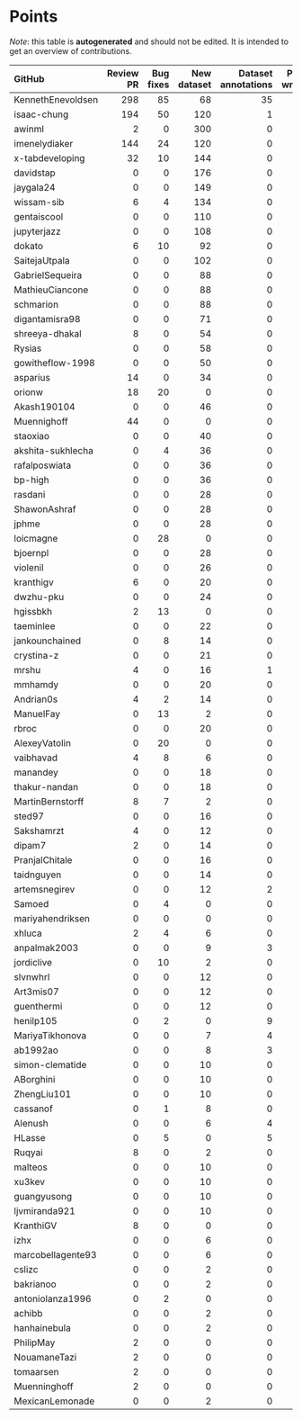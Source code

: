 # Points

_Note_: this table is **autogenerated** and should not be edited. It is intended to get an overview of contributions.

 | GitHub            |   Review PR |   Bug fixes |   New dataset |   Dataset annotations |   Paper writing |   Coordination |   New task |   Running Models |   Total |
|:------------------|------------:|------------:|--------------:|----------------------:|----------------:|---------------:|-----------:|-----------------:|--------:|
| KennethEnevoldsen |         298 |          85 |            68 |                    35 |               0 |             11 |          0 |                0 |     497 |
| isaac-chung       |         194 |          50 |           120 |                     1 |              12 |              4 |          2 |                0 |     383 |
| awinml            |           2 |           0 |           300 |                     0 |               0 |              0 |          0 |                0 |     302 |
| imenelydiaker     |         144 |          24 |           120 |                     0 |               0 |              0 |          0 |                0 |     288 |
| x-tabdeveloping   |          32 |          10 |           144 |                     0 |               0 |              1 |         12 |                0 |     199 |
| davidstap         |           0 |           0 |           176 |                     0 |               0 |              0 |          0 |                0 |     176 |
| jaygala24         |           0 |           0 |           149 |                     0 |               0 |              0 |          0 |                0 |     149 |
| wissam-sib        |           6 |           4 |           134 |                     0 |               0 |              0 |          0 |                0 |     144 |
| gentaiscool       |           0 |           0 |           110 |                     0 |               0 |              0 |          0 |                0 |     110 |
| jupyterjazz       |           0 |           0 |           108 |                     0 |               0 |              0 |          0 |                0 |     108 |
| dokato            |           6 |          10 |            92 |                     0 |               0 |              0 |          0 |                0 |     108 |
| SaitejaUtpala     |           0 |           0 |           102 |                     0 |               0 |              0 |          0 |                0 |     102 |
| GabrielSequeira   |           0 |           0 |            88 |                     0 |               0 |              0 |          0 |                0 |      88 |
| MathieuCiancone   |           0 |           0 |            88 |                     0 |               0 |              0 |          0 |                0 |      88 |
| schmarion         |           0 |           0 |            88 |                     0 |               0 |              0 |          0 |                0 |      88 |
| digantamisra98    |           0 |           0 |            71 |                     0 |               0 |              0 |          0 |                0 |      71 |
| shreeya-dhakal    |           8 |           0 |            54 |                     0 |               0 |              0 |          0 |                0 |      62 |
| Rysias            |           0 |           0 |            58 |                     0 |               0 |              0 |          0 |                0 |      58 |
| gowitheflow-1998  |           0 |           0 |            50 |                     0 |               0 |              0 |          0 |                0 |      50 |
| asparius          |          14 |           0 |            34 |                     0 |               0 |              0 |          0 |                0 |      48 |
| orionw            |          18 |          20 |             0 |                     0 |               0 |              0 |         10 |                0 |      48 |
| Akash190104       |           0 |           0 |            46 |                     0 |               0 |              0 |          0 |                0 |      46 |
| Muennighoff       |          44 |           0 |             0 |                     0 |               0 |              0 |          0 |                0 |      44 |
| staoxiao          |           0 |           0 |            40 |                     0 |               0 |              0 |          0 |                0 |      40 |
| akshita-sukhlecha |           0 |           4 |            36 |                     0 |               0 |              0 |          0 |                0 |      40 |
| rafalposwiata     |           0 |           0 |            36 |                     0 |               0 |              0 |          0 |                0 |      36 |
| bp-high           |           0 |           0 |            36 |                     0 |               0 |              0 |          0 |                0 |      36 |
| rasdani           |           0 |           0 |            28 |                     0 |               0 |              0 |          0 |                0 |      28 |
| ShawonAshraf      |           0 |           0 |            28 |                     0 |               0 |              0 |          0 |                0 |      28 |
| jphme             |           0 |           0 |            28 |                     0 |               0 |              0 |          0 |                0 |      28 |
| loicmagne         |           0 |          28 |             0 |                     0 |               0 |              0 |          0 |                0 |      28 |
| bjoernpl          |           0 |           0 |            28 |                     0 |               0 |              0 |          0 |                0 |      28 |
| violenil          |           0 |           0 |            26 |                     0 |               0 |              0 |          0 |                0 |      26 |
| kranthigv         |           6 |           0 |            20 |                     0 |               0 |              0 |          0 |                0 |      26 |
| dwzhu-pku         |           0 |           0 |            24 |                     0 |               0 |              0 |          0 |                0 |      24 |
| hgissbkh          |           2 |          13 |             0 |                     0 |               3 |              0 |          5 |                0 |      23 |
| taeminlee         |           0 |           0 |            22 |                     0 |               0 |              0 |          0 |                0 |      22 |
| jankounchained    |           0 |           8 |            14 |                     0 |               0 |              0 |          0 |                0 |      22 |
| crystina-z        |           0 |           0 |            21 |                     0 |               0 |              0 |          0 |                0 |      21 |
| mrshu             |           4 |           0 |            16 |                     1 |               0 |              0 |          0 |                0 |      21 |
| mmhamdy           |           0 |           0 |            20 |                     0 |               0 |              0 |          0 |                0 |      20 |
| Andrian0s         |           4 |           2 |            14 |                     0 |               0 |              0 |          0 |                0 |      20 |
| ManuelFay         |           0 |          13 |             2 |                     0 |               0 |              0 |          5 |                0 |      20 |
| rbroc             |           0 |           0 |            20 |                     0 |               0 |              0 |          0 |                0 |      20 |
| AlexeyVatolin     |           0 |          20 |             0 |                     0 |               0 |              0 |          0 |                0 |      20 |
| vaibhavad         |           4 |           8 |             6 |                     0 |               0 |              0 |          0 |                0 |      18 |
| manandey          |           0 |           0 |            18 |                     0 |               0 |              0 |          0 |                0 |      18 |
| thakur-nandan     |           0 |           0 |            18 |                     0 |               0 |              0 |          0 |                0 |      18 |
| MartinBernstorff  |           8 |           7 |             2 |                     0 |               0 |              0 |          0 |                0 |      17 |
| sted97            |           0 |           0 |            16 |                     0 |               0 |              0 |          0 |                0 |      16 |
| Sakshamrzt        |           4 |           0 |            12 |                     0 |               0 |              0 |          0 |                0 |      16 |
| dipam7            |           2 |           0 |            14 |                     0 |               0 |              0 |          0 |                0 |      16 |
| PranjalChitale    |           0 |           0 |            16 |                     0 |               0 |              0 |          0 |                0 |      16 |
| taidnguyen        |           0 |           0 |            14 |                     0 |               0 |              0 |          0 |                0 |      14 |
| artemsnegirev     |           0 |           0 |            12 |                     2 |               0 |              0 |          0 |                0 |      14 |
| Samoed            |           0 |           4 |             0 |                     0 |               0 |              0 |          0 |                9 |      13 |
| mariyahendriksen  |           0 |           0 |             0 |                     0 |              12 |              0 |          0 |                0 |      12 |
| xhluca            |           2 |           4 |             6 |                     0 |               0 |              0 |          0 |                0 |      12 |
| anpalmak2003      |           0 |           0 |             9 |                     3 |               0 |              0 |          0 |                0 |      12 |
| jordiclive        |           0 |          10 |             2 |                     0 |               0 |              0 |          0 |                0 |      12 |
| slvnwhrl          |           0 |           0 |            12 |                     0 |               0 |              0 |          0 |                0 |      12 |
| Art3mis07         |           0 |           0 |            12 |                     0 |               0 |              0 |          0 |                0 |      12 |
| guenthermi        |           0 |           0 |            12 |                     0 |               0 |              0 |          0 |                0 |      12 |
| henilp105         |           0 |           2 |             0 |                     9 |               0 |              0 |          0 |                0 |      11 |
| MariyaTikhonova   |           0 |           0 |             7 |                     4 |               0 |              0 |          0 |                0 |      11 |
| ab1992ao          |           0 |           0 |             8 |                     3 |               0 |              0 |          0 |                0 |      11 |
| simon-clematide   |           0 |           0 |            10 |                     0 |               0 |              0 |          0 |                0 |      10 |
| ABorghini         |           0 |           0 |            10 |                     0 |               0 |              0 |          0 |                0 |      10 |
| ZhengLiu101       |           0 |           0 |            10 |                     0 |               0 |              0 |          0 |                0 |      10 |
| cassanof          |           0 |           1 |             8 |                     0 |               0 |              0 |          0 |                1 |      10 |
| Alenush           |           0 |           0 |             6 |                     4 |               0 |              0 |          0 |                0 |      10 |
| HLasse            |           0 |           5 |             0 |                     5 |               0 |              0 |          0 |                0 |      10 |
| Ruqyai            |           8 |           0 |             2 |                     0 |               0 |              0 |          0 |                0 |      10 |
| malteos           |           0 |           0 |            10 |                     0 |               0 |              0 |          0 |                0 |      10 |
| xu3kev            |           0 |           0 |            10 |                     0 |               0 |              0 |          0 |                0 |      10 |
| guangyusong       |           0 |           0 |            10 |                     0 |               0 |              0 |          0 |                0 |      10 |
| ljvmiranda921     |           0 |           0 |            10 |                     0 |               0 |              0 |          0 |                0 |      10 |
| KranthiGV         |           8 |           0 |             0 |                     0 |               0 |              0 |          0 |                0 |       8 |
| izhx              |           0 |           0 |             6 |                     0 |               0 |              0 |          0 |                0 |       6 |
| marcobellagente93 |           0 |           0 |             6 |                     0 |               0 |              0 |          0 |                0 |       6 |
| cslizc            |           0 |           0 |             2 |                     0 |               0 |              0 |          0 |                0 |       2 |
| bakrianoo         |           0 |           0 |             2 |                     0 |               0 |              0 |          0 |                0 |       2 |
| antoniolanza1996  |           0 |           2 |             0 |                     0 |               0 |              0 |          0 |                0 |       2 |
| achibb            |           0 |           0 |             2 |                     0 |               0 |              0 |          0 |                0 |       2 |
| hanhainebula      |           0 |           0 |             2 |                     0 |               0 |              0 |          0 |                0 |       2 |
| PhilipMay         |           2 |           0 |             0 |                     0 |               0 |              0 |          0 |                0 |       2 |
| NouamaneTazi      |           2 |           0 |             0 |                     0 |               0 |              0 |          0 |                0 |       2 |
| tomaarsen         |           2 |           0 |             0 |                     0 |               0 |              0 |          0 |                0 |       2 |
| Muenninghoff      |           2 |           0 |             0 |                     0 |               0 |              0 |          0 |                0 |       2 |
| MexicanLemonade   |           0 |           0 |             2 |                     0 |               0 |              0 |          0 |                0 |       2 |